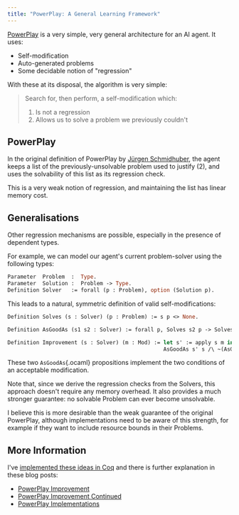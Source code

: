 ```yaml
---
title: "PowerPlay: A General Learning Framework"
---
```


[PowerPlay](http://www.idsia.ch/~juergen/interest.html) is a very simple, very general architecture for an AI agent. It uses:

 - Self-modification
 - Auto-generated problems
 - Some decidable notion of "regression"

With these at its disposal, the algorithm is very simple:

> Search for, then perform, a self-modification which:
>  1. Is not a regression
>  2. Allows us to solve a problem we previously couldn't

## PowerPlay ##

In the original definition of PowerPlay by [Jürgen Schmidhuber](http://www.idsia.ch/~juergen), the agent keeps a list of the previously-unsolvable problem used to justify (2), and uses the solvability of this list as its regression check.

This is a very weak notion of regression, and maintaining the list has linear memory cost.

## Generalisations ##

Other regression mechanisms are possible, especially in the presence of dependent types.

For example, we can model our agent's current problem-solver using the following types:

```ocaml
Parameter  Problem  :  Type.
Parameter  Solution :  Problem -> Type.
Definition Solver   := forall (p : Problem), option (Solution p).
```

This leads to a natural, symmetric definition of valid self-modifications:

```ocaml
Definition Solves (s : Solver) (p : Problem) := s p <> None.

Definition AsGoodAs (s1 s2 : Solver) := forall p, Solves s2 p -> Solves s1 p.

Definition Improvement (s : Solver) (m : Mod) := let s' := apply s m in
                                                 AsGoodAs s' s /\ ~(AsGoodAs s s')
```

These two `AsGoodAs`{.ocaml} propositions implement the two conditions of an acceptable modification.

Note that, since we derive the regression checks from the Solvers, this approach doesn't require any memory overhead. It also provides a much stronger guarantee: no solvable Problem can ever become unsolvable.

I believe this is more desirable than the weak guarantee of the original PowerPlay, although implementations need to be aware of this strength, for example if they want to include resource bounds in their Problems.

## More Information ##

I've [implemented these ideas in Coq](https://www.gitorious.org/powerplay) and there is further explanation in these blog posts:

 - [PowerPlay Improvement](/blog/2013-10-31-powerplay_improvement.html)
 - [PowerPlay Improvement Continued](/blog/2013-11-22-powerplay_improvement_continued.html)
 - [PowerPlay Implementations](/blog/2013-11-20-powerplay_implementations.html)
